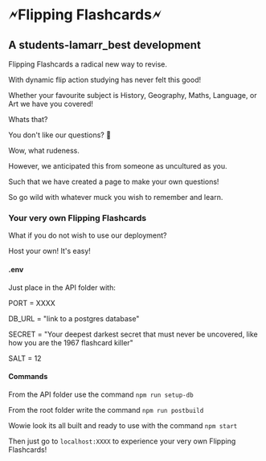 # 🗲Flipping Flashcards🗲

## A students-lamarr_best development

Flipping Flashcards a radical new way to revise.

With dynamic flip action studying has never felt this good!

Whether your favourite subject is History, Geography, Maths, Language, or Art we have you covered!

Whats that?

You don't like our questions? 🧐

Wow, what rudeness.

However, we anticipated this from someone as uncultured as you.

Such that we have created a page to make your own questions!

So go wild with whatever muck you wish to remember and learn.

### Your very own Flipping Flashcards

What if you do not wish to use our deployment?

Host your own! It's easy!

#### .env

Just place in the API folder with:

PORT = XXXX

DB_URL = "link to a postgres database"

SECRET = "Your deepest darkest secret that must never be uncovered, like how you are the 1967 flashcard killer"

SALT = 12

#### Commands

From the API folder use the command `npm run setup-db`

From the root folder write the command `npm run postbuild`

Wowie look its all built and ready to use with the command `npm start`

Then just go to `localhost:XXXX` to experience your very own Flipping Flashcards!
